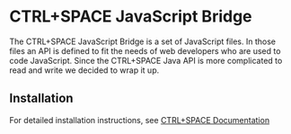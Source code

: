 # CTRL+SPACE JavaScript Bridge

The CTRL+SPACE JavaScript Bridge is a set of JavaScript files. In those files an API is defined to fit the needs of web developers who are used to code JavaScript. Since the CTRL+SPACE Java API is more complicated to read and write we decided to wrap it up.

## Installation

For detailed installation instructions, see [CTRL+SPACE Documentation](http://ctrl-space-ide.com/dokumentation/en/user/installation "CTRL+SPACE Installation")
